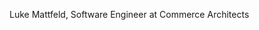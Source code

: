 Luke Mattfeld, Software Engineer at Commerce Architects

<!---
lmattfeld-ca/lmattfeld-ca is a ✨ special ✨ repository because its `README.md` (this file) appears on your GitHub profile.
You can click the Preview link to take a look at your changes.
--->
